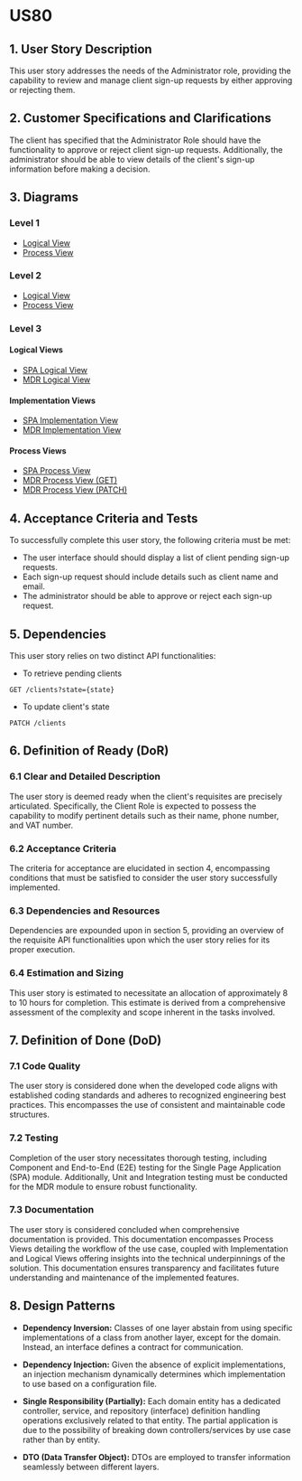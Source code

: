 # US80

## 1. User Story Description

This user story addresses the needs of the Administrator role, providing the capability to
review and manage client sign-up requests by either approving or rejecting them.

## 2. Customer Specifications and Clarifications

The client has specified that the Administrator Role should have the functionality to approve or reject
client sign-up requests. Additionally, the administrator should be able to view details of the client's
sign-up information before making a decision.

## 3. Diagrams

### Level 1

-   [Logical View](../general-purpose/level1/logical-view.svg)
-   [Process View](./level1/process-view.svg)

### Level 2

-   [Logical View](../general-purpose/level2/logical-view.svg)
-   [Process View ](./level2/process-view.svg)

### Level 3

#### Logical Views

-   [SPA Logical View](../general-purpose/level3/ui-logical-view.svg)
-   [MDR Logical View](../general-purpose/level3/mdr-logical-view.svg)

#### Implementation Views

-   [SPA Implementation View](../general-purpose/level3/ui-implementation-view.svg)
-   [MDR Implementation View](../general-purpose/level3/mdr-implementation-view.svg)

#### Process Views

-   [SPA Process View](./level3/process-view-spa.svg)
-   [MDR Process View (GET)](./level3/process-view-mdr-get.svg)
-   [MDR Process View (PATCH)](./level3/process-view-mdr-patch.svg)

## 4. Acceptance Criteria and Tests

To successfully complete this user story, the following criteria must be met:

-   The user interface should should display a list of client pending sign-up requests.
-   Each sign-up request should include details such as client name and email.
-   The administrator should be able to approve or reject each sign-up request.

## 5. Dependencies

This user story relies on two distinct API functionalities:

-   To retrieve pending clients

```
GET /clients?state={state}
```

-   To update client's state

```
PATCH /clients
```

## 6. Definition of Ready (DoR)

### 6.1 Clear and Detailed Description

The user story is deemed ready when the client's requisites are precisely articulated.
Specifically, the Client Role is expected to possess the capability to modify pertinent
details such as their name, phone number, and VAT number.

### 6.2 Acceptance Criteria

The criteria for acceptance are elucidated in section 4, encompassing conditions that must be
satisfied to consider the user story successfully implemented.

### 6.3 Dependencies and Resources

Dependencies are expounded upon in section 5, providing an overview of the requisite API functionalities
upon which the user story relies for its proper execution.

### 6.4 Estimation and Sizing

This user story is estimated to necessitate an allocation of approximately 8 to 10 hours for completion.
This estimate is derived from a comprehensive assessment of the complexity and scope inherent in the
tasks involved.

## 7. Definition of Done (DoD)

### 7.1 Code Quality

The user story is considered done when the developed code aligns with established coding standards
and adheres to recognized engineering best practices. This encompasses the use of consistent and
maintainable code structures.

### 7.2 Testing

Completion of the user story necessitates thorough testing, including Component and End-to-End (E2E)
testing for the Single Page Application (SPA) module. Additionally, Unit and Integration testing must be
conducted for the MDR module to ensure robust functionality.

### 7.3 Documentation

The user story is considered concluded when comprehensive documentation is provided. This
documentation encompasses Process Views detailing the workflow of the use case, coupled with
Implementation and Logical Views offering insights into the technical underpinnings of the solution.
This documentation ensures transparency and facilitates future understanding and maintenance of
the implemented features.

## 8. Design Patterns

-   **Dependency Inversion:** Classes of one layer abstain from using specific implementations of a class from another layer, except for the domain. Instead, an interface defines a contract for communication.

-   **Dependency Injection:** Given the absence of explicit implementations, an injection mechanism dynamically determines which implementation to use based on a configuration file.

-   **Single Responsibility (Partially):** Each domain entity has a dedicated controller, service, and repository (interface) definition handling operations exclusively related to that entity. The partial application is due to the possibility of breaking down controllers/services by use case rather than by entity.

-   **DTO (Data Transfer Object):** DTOs are employed to transfer information seamlessly between different layers.
